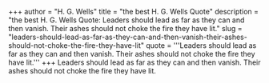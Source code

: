 +++
author = "H. G. Wells"
title = "the best H. G. Wells Quote"
description = "the best H. G. Wells Quote: Leaders should lead as far as they can and then vanish. Their ashes should not choke the fire they have lit."
slug = "leaders-should-lead-as-far-as-they-can-and-then-vanish-their-ashes-should-not-choke-the-fire-they-have-lit"
quote = '''Leaders should lead as far as they can and then vanish. Their ashes should not choke the fire they have lit.'''
+++
Leaders should lead as far as they can and then vanish. Their ashes should not choke the fire they have lit.

